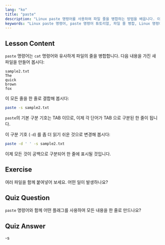 ```yaml
---
lang: "ko"
title: "paste"
description: "Linux paste 명령어를 사용하여 파일 줄을 병합하는 방법을 배웁니다. 이 필수 Linux 명령어 튜토리얼을 통해 구분 기호를 알아보고 파일을 결합하세요."
keywords: "Linux paste 명령어, paste 명령어 튜토리얼, 파일 줄 병합, Linux 명령어, 초보자 Linux, Linux 가이드"
---
```


## Lesson Content

`paste` 명령어는 `cat` 명령어와 유사하게 파일의 줄을 병합합니다. 다음 내용을 가진 새 파일을 만들어 봅시다:

```
sample2.txt
The
quick
brown
fox
```

이 모든 줄을 한 줄로 결합해 봅시다:

```bash
paste -s sample2.txt
```

`paste`의 기본 구분 기호는 TAB 이므로, 이제 각 단어가 TAB 으로 구분된 한 줄이 됩니다.

이 구분 기호 (`-d`) 를 좀 더 읽기 쉬운 것으로 변경해 봅시다:

```bash
paste -d ' ' -s sample2.txt
```

이제 모든 것이 공백으로 구분되어 한 줄에 표시될 것입니다.

## Exercise

여러 파일을 함께 붙여넣어 보세요. 어떤 일이 발생하나요?

## Quiz Question

`paste` 명령어와 함께 어떤 플래그를 사용하여 모든 내용을 한 줄로 만드나요?

## Quiz Answer

-s
